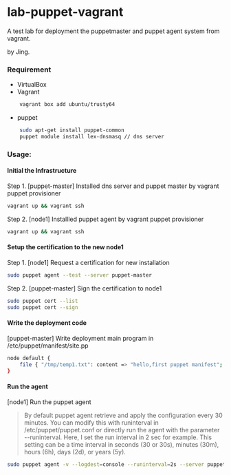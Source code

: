 # lab-puppet-vagrant

A test lab for deployment the puppetmaster and puppet agent system from vagrant.

by Jing.

### Requirement
- VirtualBox
- Vagrant
```sh
	vagrant box add ubuntu/trusty64
```
- puppet
```sh
	sudo apt-get install puppet-common 
	puppet module install lex-dnsmasq // dns server  
```

### Usage:
#### Initial the Infrastructure
Step 1. [puppet-master] Installed dns server and puppet master by vagrant puppet provisioner
```sh
vagrant up && vagrant ssh
```

Step 2. [node1] Installled puppet agent by vagrant puppet provisioner
```sh
vagrant up && vagrant ssh
```
#### Setup the certification to the new node1
Step 1. [node1] Request a certification for new installation
```sh
sudo puppet agent --test --server puppet-master
```

Step 2. [puppet-master] Sign the certification to node1
```sh
sudo puppet cert --list
sudo puppet cert --sign
```
#### Write the deployment code
[puppet-master] Write deployment main program in /etc/puppet/manifest/site.pp
```sh
node default {
    file { "/tmp/temp1.txt": content => "hello,first puppet manifest"; }
}
```

#### Run the agent
[node1] Run the puppet agent

>By default puppet agent retrieve and apply the configuration every 30 minutes. You can modify this with runinterval in /etc/puppet/puppet.conf or directly run the agent with the parameter --runinterval. Here, I set the run interval in 2 sec for example. This setting can be a time interval in seconds (30 or 30s), minutes (30m), hours (6h), days (2d), or years (5y).

```sh
sudo puppet agent -v --logdest=console --runinterval=2s --server puppet-master
```
